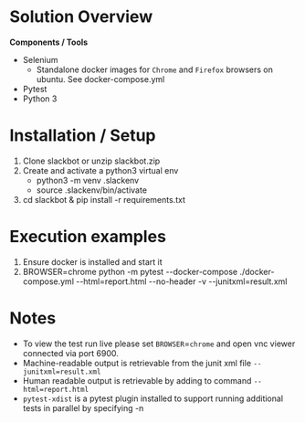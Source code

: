 # Solution Overview

**Components / Tools**
- Selenium
  - Standalone docker images for `Chrome` and `Firefox` browsers on
    ubuntu. See docker-compose.yml
- Pytest
- Python 3

# Installation / Setup

1. Clone slackbot or unzip slackbot.zip
2. Create and activate a python3  virtual env 
   - python3 -m venv .slackenv
   - source .slackenv/bin/activate
3. cd slackbot & pip install -r requirements.txt

# Execution examples
1. Ensure docker is installed and start it 
2. BROWSER=chrome python -m pytest --docker-compose ./docker-compose.yml --html=report.html --no-header -v --junitxml=result.xml

# Notes
- To view the test run live please set `BROWSER`=`chrome` and open vnc viewer connected via port 6900.
- Machine-readable output is retrievable from the junit xml file `--junitxml=result.xml`
- Human readable output is retrievable by adding to command `--html=report.html`
- `pytest-xdist` is a pytest plugin installed to support running additional tests
  in parallel by specifying -n <number or parallel tests>